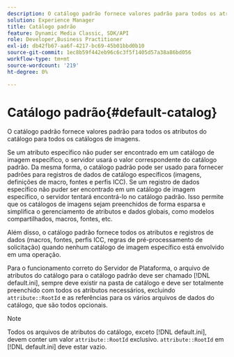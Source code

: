 ```yaml
---
description: O catálogo padrão fornece valores padrão para todos os atributos do catálogo para todos os catálogos de imagens.
solution: Experience Manager
title: Catálogo padrão
feature: Dynamic Media Classic, SDK/API
role: Developer,Business Practitioner
exl-id: db42fb67-aa6f-4217-bc69-45b01bbd0b10
source-git-commit: 1ec8b59f442eb96c6c3f5f1405d57a38a86bd056
workflow-type: tm+mt
source-wordcount: '219'
ht-degree: 0%

---
```


# Catálogo padrão{#default-catalog}

O catálogo padrão fornece valores padrão para todos os atributos do catálogo para todos os catálogos de imagens.

Se um atributo específico não puder ser encontrado em um catálogo de imagem específico, o servidor usará o valor correspondente do catálogo padrão. Da mesma forma, o catálogo padrão pode ser usado para fornecer padrões para registros de dados de catálogo específicos (imagens, definições de macro, fontes e perfis ICC). Se um registro de dados específico não puder ser encontrado em um catálogo de imagem específico, o servidor tentará encontrá-lo no catálogo padrão. Isso permite que os catálogos de imagens sejam preenchidos de forma esparsa e simplifica o gerenciamento de atributos e dados globais, como modelos compartilhados, macros, fontes, etc.

Além disso, o catálogo padrão fornece todos os atributos e registros de dados (macros, fontes, perfis ICC, regras de pré-processamento de solicitação) quando nenhum catálogo de imagem específico está envolvido em uma operação.

Para o funcionamento correto do Servidor de Plataforma, o arquivo de atributos do catálogo para o catálogo padrão deve ser chamado [!DNL default.ini], sempre deve existir na pasta de catálogo e deve ser totalmente preenchido com todos os atributos necessários, excluindo `attribute::RootId` e as referências para os vários arquivos de dados do catálogo, que são todos opcionais.

>[!NOTE]
>
>Todos os arquivos de atributos do catálogo, exceto [!DNL default.ini], devem conter um valor `attribute::RootId` exclusivo. `attribute::RootId` em  [!DNL default.ini] deve estar vazio.
